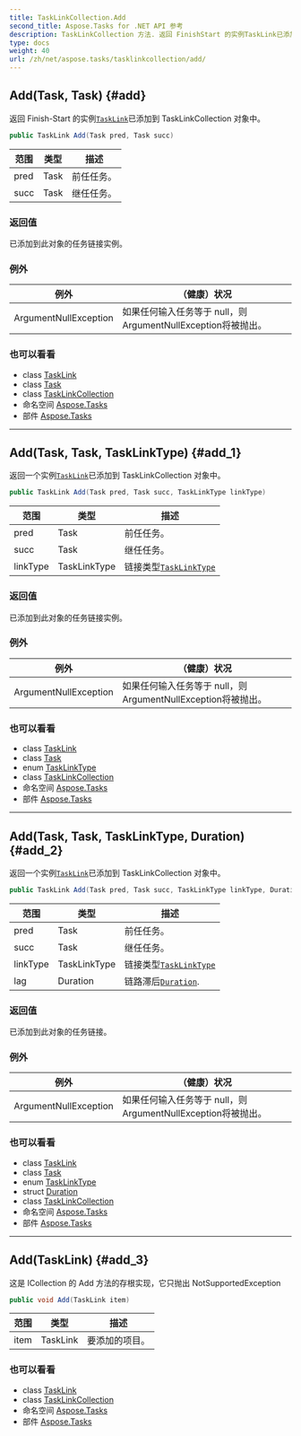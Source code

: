```yaml
---
title: TaskLinkCollection.Add
second_title: Aspose.Tasks for .NET API 参考
description: TaskLinkCollection 方法. 返回 FinishStart 的实例TaskLink已添加到 TaskLinkCollection 对象中
type: docs
weight: 40
url: /zh/net/aspose.tasks/tasklinkcollection/add/
---
```

## Add(Task, Task) {#add}

返回 Finish-Start 的实例[`TaskLink`](../../tasklink/)已添加到 TaskLinkCollection 对象中。

```csharp
public TaskLink Add(Task pred, Task succ)
```

| 范围 | 类型 | 描述 |
| --- | --- | --- |
| pred | Task | 前任任务。 |
| succ | Task | 继任任务。 |

### 返回值

已添加到此对象的任务链接实例。

### 例外

| 例外 | （健康）状况 |
| --- | --- |
| ArgumentNullException | 如果任何输入任务等于 null，则ArgumentNullException将被抛出。 |

### 也可以看看

* class [TaskLink](../../tasklink/)
* class [Task](../../task/)
* class [TaskLinkCollection](../)
* 命名空间 [Aspose.Tasks](../../tasklinkcollection/)
* 部件 [Aspose.Tasks](../../../)

---

## Add(Task, Task, TaskLinkType) {#add_1}

返回一个实例[`TaskLink`](../../tasklink/)已添加到 TaskLinkCollection 对象中。

```csharp
public TaskLink Add(Task pred, Task succ, TaskLinkType linkType)
```

| 范围 | 类型 | 描述 |
| --- | --- | --- |
| pred | Task | 前任任务。 |
| succ | Task | 继任任务。 |
| linkType | TaskLinkType | 链接类型[`TaskLinkType`](../../tasklinktype/) |

### 返回值

已添加到此对象的任务链接实例。

### 例外

| 例外 | （健康）状况 |
| --- | --- |
| ArgumentNullException | 如果任何输入任务等于 null，则ArgumentNullException将被抛出。 |

### 也可以看看

* class [TaskLink](../../tasklink/)
* class [Task](../../task/)
* enum [TaskLinkType](../../tasklinktype/)
* class [TaskLinkCollection](../)
* 命名空间 [Aspose.Tasks](../../tasklinkcollection/)
* 部件 [Aspose.Tasks](../../../)

---

## Add(Task, Task, TaskLinkType, Duration) {#add_2}

返回一个实例[`TaskLink`](../../tasklink/)已添加到 TaskLinkCollection 对象中。

```csharp
public TaskLink Add(Task pred, Task succ, TaskLinkType linkType, Duration lag)
```

| 范围 | 类型 | 描述 |
| --- | --- | --- |
| pred | Task | 前任任务。 |
| succ | Task | 继任任务。 |
| linkType | TaskLinkType | 链接类型[`TaskLinkType`](../../tasklinktype/) |
| lag | Duration | 链路滞后[`Duration`](../../duration/). |

### 返回值

已添加到此对象的任务链接。

### 例外

| 例外 | （健康）状况 |
| --- | --- |
| ArgumentNullException | 如果任何输入任务等于 null，则ArgumentNullException将被抛出。 |

### 也可以看看

* class [TaskLink](../../tasklink/)
* class [Task](../../task/)
* enum [TaskLinkType](../../tasklinktype/)
* struct [Duration](../../duration/)
* class [TaskLinkCollection](../)
* 命名空间 [Aspose.Tasks](../../tasklinkcollection/)
* 部件 [Aspose.Tasks](../../../)

---

## Add(TaskLink) {#add_3}

这是 ICollection 的 Add 方法的存根实现，它只抛出 NotSupportedException

```csharp
public void Add(TaskLink item)
```

| 范围 | 类型 | 描述 |
| --- | --- | --- |
| item | TaskLink | 要添加的项目。 |

### 也可以看看

* class [TaskLink](../../tasklink/)
* class [TaskLinkCollection](../)
* 命名空间 [Aspose.Tasks](../../tasklinkcollection/)
* 部件 [Aspose.Tasks](../../../)


